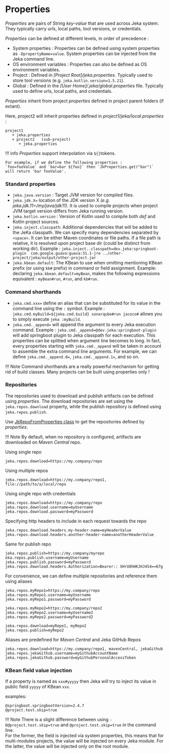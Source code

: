 # Properties

_Properties_ are pairs of String  _key-value_ that are used across Jeka system. They typically carry urls, local paths,
tool versions, or credentials. 

_Properties_ can be defined at different levels, in order of precedence :

* System properties : Properties can be defined using system properties as `-DpropertyName=value`. System properties can
  be injected from the Jeka command line.
* OS environment variables : Properties can also be defined as OS environment variables.
* Project : Defined in _[Project Root]/jeka.properties_. Typically used to store tool versions (e.g. `jeka.kotlin.version=1.5.21`).
* Global : Defined in the _[User Home]/.jeka/global.properties_ file. Typically used to define urls, local paths, and credentials.


_Properties_ inherit from project _properties_ defined in project parent folders (if extant). 

Here, project2 will inherit properties defined in _project1/jeka/local.properties_ :
```
project1
   + jeka.properties
   + project2   (sub-project)
      + jeka.properties
```

!!! info
    _Properties_ support interpolation via `${}`tokens. 
    
    For example, if we define the following properties :
    `foo=fooValue` and `bar=bar ${foo}` then `JkProperties.get("bar")` will return 'bar fooValue'.

### Standard properties

* `jeka.java.version` :  Target JVM version for compiled files.
* `jeka.jdk.X=` location of the JDK version X _(e.g. jeka.jdk.11=/my/java/jdk11)_. It is used to compile projects when 
  project JVM target version differs from Jeka running version.
* `jeka.kotlin.version` : Version of Kotlin used to compile both _def_ and Kotlin project sources.
* `jeka.inject.classpath`: Additional dependencies that will be added to the JeKa classpath. 
   We can specify many dependencies separated by `<space>`.
   It can be either Maven coordinates or file paths. If a file path is relative, it is resolved 
   upon project base dir (could be distinct from working dir).
   Example : `jeka.inject..classpath=dev.jeka:springboot-plugin  com.google.guava:guava:31.1-jre ../other-project/jeka/output/other-project.jar`
* `jeka.kbean.default`: The KBean to use when omitting mentioning KBean prefix (or using `kb#` prefix) in command or field assignment.
   Example: declaring `jeka.kbean.default=myBean`, makes the following expressions equivalent : `myBean#run`, `#run`, and `kb#run`.

### Command shorthands

* `jeka.cmd.xxx=` define an alias that can be substituted for its value in the command line using the `:` symbol.
    Example : `jeka.cmd.myBuild=${jeka.cmd.build} sonarqube#run jacoco#` allows you to simply execute `jeka :myBuild`.
*  `jeka.cmd._append=` will append the argument to every Jeka execution command.
   Example : `jeka.cmd._append=@dev.jeka:springboot-plugin` will add springboot plugin to Jeka classpath for each execution.
   This properties can be splitted when argument line becomes to long. In fact, every properties starting with `jeka.cmd._append` will 
   be taken in account to assemble the extra command line arguments. For example, we can define `jeka.cmd._append.0=`, `jeka.cmd._append.1=`, and so on.

!!! Note
    Command shorthands are a really powerful mechanism for getting rid of build classes.
    Many projects can be built using properties only !

### Repositories

The repositories used to download and publish artifacts can be defined using _properties_.
The download repositories are set using the `jeka.repos.download` property, while the publish repository is defined using `jeka.repos.publish`.

Use [JkRepoFromProperties class](https://github.com/jeka-dev/jeka/blob/master/core/src/main/java/dev/jeka/core/api/depmanagement/JkRepoFromProperties.java)
to get the repositories defined by _properties_.

!!! Note
    By default, when no repository is configured, artifacts are downloaded on _Maven Central_ repo.

Using single repo
```
jeka.repos.download=https://my.company/repo
```

Using multiple repos
```
jeka.repos.download=https://my.company/repo1, file://path/to/a/local/repo 
```

Using single repo with credentials
```
jeka.repos.download=https://my.company/repo
jeka.repos.download.username=myUsername
jeka.repos.download.password=myPassword
```

Specifying http headers to include in each request towards the repo
```
jeka.repos.download.headers.my-header-name=myHeaderValue
jeka.repos.download.headers.another-header-name=anotherHeaderValue
```

Same for publish repo
```properties
jeka.repos.publish=https://my.company/myrepo
eka.repos.publish.username=myUsername
jeka.repos.publish.password=myPassword
jeka.repos.download.headers.Authorization=Bearer:: XHrU8hHKJHJ454==67g
```

For convenience, we can define multiple repositories and reference them using aliases
```
jeka.repos.myRepo1=https://my.company/repo
jeka.repos.myRepo1.username=myUsername
jeka.repos.myRepo1.password=myPassword

jeka.repos.myRepo2=https://my.company/repo2
jeka.repos.myRepo2.username=myUsername2
jeka.repos.myRepo2.password=myPassword2

jeka.repos.download=myRepo1, myRepo2
jeka.repos.publish=myRepo2
```

Aliases are predefined for _Maven Central_ and Jeka GitHub Repos
```
jeka.repos.download=https://my.company/repo1, mavenCentral, jekaGithub
jeka.repos.jekaGithub.username=myGithubAccountName
jeka.repos.jekaGithub.password=myGithubPersonalAccessToken
```

### KBean field value injection

If a property is named as `xxx#yyyyy` then Jeka will try to inject its value 
in public field `yyyyy` of KBean `xxx`. 

examples:
```
@springboot.springbootVersion=2.4.7
@project.test.skip=true
```

!!! Note
    There is a slight difference between using `-D@project.test.skip=true` and 
    `@project.test.skip=true` in the command line.<br/>
    For the former, the field is injected via system properties, this means that for multi-modules projects,
    the value will be injected on every Jeka module.
    For the latter, the value will be injected only on the root module.








